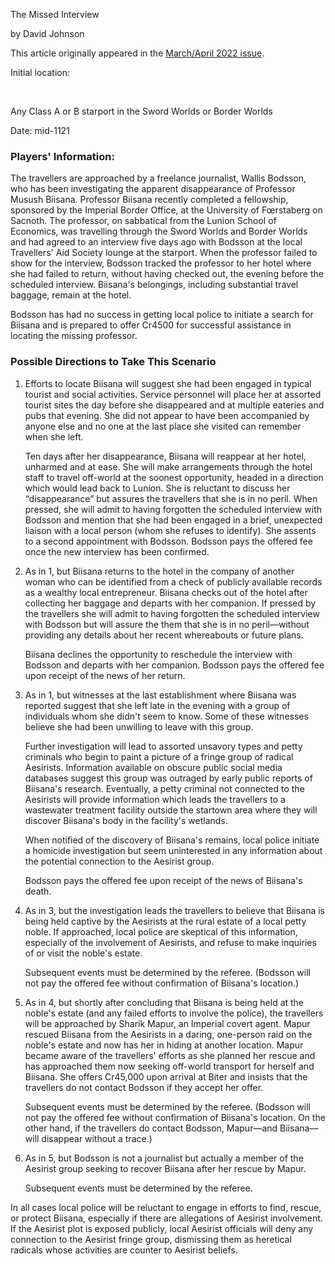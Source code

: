 The Missed Interview

by David Johnson

This article originally appeared in the [March/April 2022 issue](https://www.freelancetraveller.com/magazine/2022-0506/index.html).

Initial location:

 



Any Class A or B starport in the Sword Worlds or Border Worlds

Date: mid-1121

### Players' Information:

The travellers are approached by a freelance journalist, Wallis Bodsson, who has been investigating the apparent disappearance of Professor Musush Biisana. Professor Biisana recently completed a fellowship, sponsored by the Imperial Border Office, at the University of Fœrstaberg on Sacnoth. The professor, on sabbatical from the Lunion School of Economics, was travelling through the Sword Worlds and Border Worlds and had agreed to an interview five days ago with Bodsson at the local Travellers' Aid Society lounge at the starport. When the professor failed to show for the interview, Bodsson tracked the professor to her hotel where she had failed to return, without having checked out, the evening before the scheduled interview. Biisana's belongings, including substantial travel baggage, remain at the hotel.

Bodsson has had no success in getting local police to initiate a search for Biisana and is prepared to offer Cr4500 for successful assistance in locating the missing professor.

### Possible Directions to Take This Scenario

1. Efforts to locate Biisana will suggest she had been engaged in typical tourist and social activities. Service personnel will place her at assorted tourist sites the day before she disappeared and at multiple eateries and pubs that evening. She did not appear to have been accompanied by anyone else and no one at the last place she visited can remember when she left.
    


    Ten days after her disappearance, Biisana will reappear at her hotel, unharmed and at ease. She will make arrangements through the hotel staff to travel off-world at the soonest opportunity, headed in a direction which would lead back to Lunion. She is reluctant to discuss her “disappearance” but assures the travellers that she is in no peril. When pressed, she will admit to having forgotten the scheduled interview with Bodsson and mention that she had been engaged in a brief, unexpected liaison with a local person (whom she refuses to identify). She assents to a second appointment with Bodsson. Bodsson pays the offered fee once the new interview has been confirmed.
    


2. As in 1, but Biisana returns to the hotel in the company of another woman who can be identified from a check of publicly available records as a wealthy local entrepreneur. Biisana checks out of the hotel after collecting her baggage and departs with her companion. If pressed by the travellers she will admit to having forgotten the scheduled interview with Bodsson but will assure the them that she is in no peril—without providing any details about her recent whereabouts or future plans.
    


    Biisana declines the opportunity to reschedule the interview with Bodsson and departs with her companion. Bodsson pays the offered fee upon receipt of the news of her return.
    


3. As in 1, but witnesses at the last establishment where Biisana was reported suggest that she left late in the evening with a group of individuals whom she didn't seem to know. Some of these witnesses believe she had been unwilling to leave with this group.
    


    Further investigation will lead to assorted unsavory types and petty criminals who begin to paint a picture of a fringe group of radical Aesirists. Information available on obscure public social media databases suggest this group was outraged by early public reports of Biisana's research. Eventually, a petty criminal not connected to the Aesirists will provide information which leads the travellers to a wastewater treatment facility outside the startown area where they will discover Biisana's body in the facility's wetlands.
    


    When notified of the discovery of Biisana's remains, local police initiate a homicide investigation but seem uninterested in any information about the potential connection to the Aesirist group.
    


    Bodsson pays the offered fee upon receipt of the news of Biisana's death.
    


4. As in 3, but the investigation leads the travellers to believe that Biisana is being held captive by the Aesirists at the rural estate of a local petty noble. If approached, local police are skeptical of this information, especially of the involvement of Aesirists, and refuse to make inquiries of or visit the noble's estate.
    


    Subsequent events must be determined by the referee. (Bodsson will not pay the offered fee without confirmation of Biisana's location.)
    


5. As in 4, but shortly after concluding that Biisana is being held at the noble's estate (and any failed efforts to involve the police), the travellers will be approached by Sharik Mapur, an Imperial covert agent. Mapur rescued Biisana from the Aesirists in a daring, one-person raid on the noble's estate and now has her in hiding at another location. Mapur became aware of the travellers' efforts as she planned her rescue and has approached them now seeking off-world transport for herself and Biisana. She offers Cr45,000 upon arrival at Biter and insists that the travellers do not contact Bodsson if they accept her offer.
    


    Subsequent events must be determined by the referee. (Bodsson will not pay the offered fee without confirmation of Biisana's location. On the other hand, if the travellers do contact Bodsson, Mapur—and Biisana—will disappear without a trace.)
    


6. As in 5, but Bodsson is not a journalist but actually a member of the Aesirist group seeking to recover Biisana after her rescue by Mapur.
    


    Subsequent events must be determined by the referee.
    



In all cases local police will be reluctant to engage in efforts to find, rescue, or protect Biisana, especially if there are allegations of Aesirist involvement. If the Aesirist plot is exposed publicly, local Aesirist officials will deny any connection to the Aesirist fringe group, dismissing them as heretical radicals whose activities are counter to Aesirist beliefs.